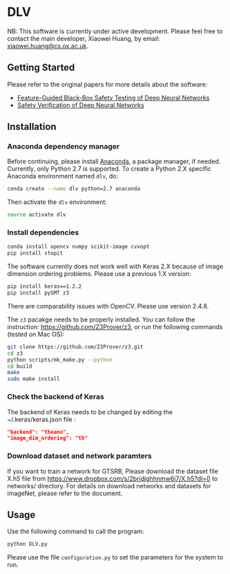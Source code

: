 # DLV

NB: This software is currently under active development. Please feel free to contact the main developer, Xiaowei Huang, by email: xiaowei.huang@cs.ox.ac.uk.

## Getting Started

Please refer to the original papers for more details about the software:

- [Feature-Guided Black-Box Safety Testing of Deep Neural Networks](docs/DLV_TheoryPaper.pdf)
- [Safety Verification of Deep Neural Networks](docs/DLV_MCTS_TwoPlayer.pdf)

## Installation

### Anaconda dependency manager

Before continuing, please install [Anaconda](https://docs.anaconda.com/anaconda/install/), a package manager, if needed. Currently, only Python 2.7 is supported. To create a Python 2.X specific Anaconda environment named `dlv`, do:

```bash
conda create --name dlv python=2.7 anaconda
```

Then activate the `dlv` environment:

```bash
source activate dlv
```

### Install dependencies
           
```bash
conda install opencv numpy scikit-image cvxopt
pip install stopit
```

The software currently does not work well with Keras 2.X because of image dimension ordering problems. Please use a previous 1.X version:

```bash
pip install keras==1.2.2
pip install pySMT z3
```

There are comparability issues with OpenCV. Please use version 2.4.8.

The `z3` pacakge needs to be properly installed. You can follow the instruction: https://github.com/Z3Prover/z3, or run the following commands (tested on Mac OS): 

```bash
git clone https://github.com/Z3Prover/z3.git
cd z3
python scripts/mk_make.py --python
cd build
make
sudo make install
```
           
### Check the backend of Keras

The backend of Keras needs to be changed by editing the ~/.keras/keras.json file : 

```json
"backend": "theano",
"image_dim_ordering": "th"
```

### Download dataset and network paramters

If you want to train a network for GTSRB, Please download the dataset file X.h5 file from https://www.dropbox.com/s/2brjdjghhnmw6i7/X.h5?dl=0 to networks/ directory. For details on download networks and datasets for imageNet, please refer to the document. 


## Usage

Use the following command to call the program: 

```bash
python DLV.py
```

Please use the file `configuration.py` to set the parameters for the system to run.